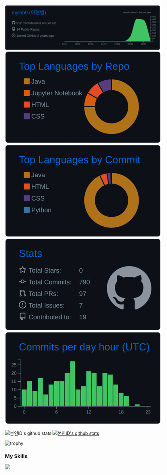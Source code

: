 
[![](https://raw.githubusercontent.com/mylhb9/mylhb9/main/profile-summary-card-output/github_dark/0-profile-details.svg)](https://github.com/vn7n24fzkq/github-profile-summary-cards)
[![](https://raw.githubusercontent.com/mylhb9/mylhb9/main/profile-summary-card-output/github_dark/1-repos-per-language.svg)](https://github.com/vn7n24fzkq/github-profile-summary-cards) [![](https://raw.githubusercontent.com/mylhb9/mylhb9/main/profile-summary-card-output/github_dark/2-most-commit-language.svg)](https://github.com/vn7n24fzkq/github-profile-summary-cards)
[![](https://raw.githubusercontent.com/mylhb9/mylhb9/main/profile-summary-card-output/github_dark/3-stats.svg)](https://github.com/vn7n24fzkq/github-profile-summary-cards) [![](https://raw.githubusercontent.com/mylhb9/mylhb9/main/profile-summary-card-output/github_dark/4-productive-time.svg)](https://github.com/vn7n24fzkq/github-profile-summary-cards)

![본인ID's github stats](https://github-readme-stats.vercel.app/api?username=mylhb9&show_icons=true)
[![본인ID's github stats](https://github-readme-stats.vercel.app/api/top-langs/?username=mylhb9&show_icons=true&hide_border=true&title_color=004386&icon_color=004386&layout=compact)](https://github.com/mylhb9)

![trophy](https://github-profile-trophy.vercel.app/?username=mylhb9)

<h3><b>My Skills</b></h3>
<img src="https://img.shields.io/badge/Springboot-47?style=for-the-badge&logo=Springboot&logoColor=white"/>
